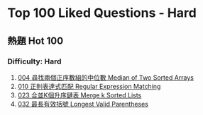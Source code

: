 # Top 100 Liked Questions - Hard
## 熱題 Hot 100

### Difficulty: Hard
001. [004 尋找兩個正序數組的中位數 Median of Two Sorted Arrays](https://github.com/Kuan-HC/LeetCode/blob/main/Top100LikedQuestions/004_Median_of_Two_Sorted_Arrayss.md)
002. [010 正則表達式匹配 Regular Expression Matching](https://github.com/Kuan-HC/LeetCode/blob/main/Top100LikedQuestions/010_Regular_Expression_Matchingy.md)
003. [023 合並K個升序鏈表 Merge k Sorted Lists](https://github.com/Kuan-HC/LeetCode/blob/main/Top100LikedQuestions/023_Merge_k_Sorted_Lists.md)
004. [032 最長有效括號 Longest Valid Parentheses](https://github.com/Kuan-HC/LeetCode/blob/main/Top100LikedQuestions/032_Longest_Valid_Parentheses.md)